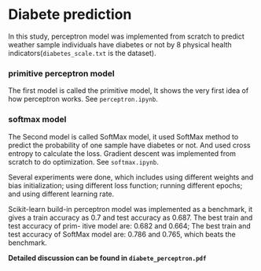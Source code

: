 # Diabete prediction

In this study, perceptron model was implemented from scratch to predict weather sample individuals have diabetes or not by 8 physical health indicators(`diabetes_scale.txt` is the dataset).


### primitive perceptron model
The first model is called the primitive model, It shows the very first idea of how perceptron works. See `perceptron.ipynb`.


### softmax model 
The Second model is called SoftMax model, it used SoftMax method to predict the probability of one sample have diabetes or not. And used cross entropy to calculate the loss. Gradient descent was implemented from scratch to do optimization. See `softmax.ipynb`.

Several experiments were done, which includes using different weights and bias initialization; using different loss function; running different epochs; and using different learning rate.

Scikit-learn build-in perceptron model was implemented as a benchmark, it gives a train accuracy as 0.7 and test accuracy as 0.687. The best train and test accuracy of prim- itive model are: 0.682 and 0.664; The best train and test accuracy of SoftMax model are: 0.786 and 0.765, which beats the benchmark.

__Detailed discussion can be found in `diabete_perceptron.pdf`__
